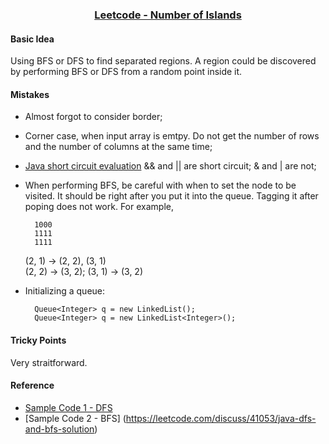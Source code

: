 ### <center>[Leetcode - Number of Islands](https://leetcode.com/problems/number-of-islands/) </center>

#### Basic Idea
Using BFS or DFS to find separated regions. A region could be discovered by performing BFS or DFS from a random point inside it.

#### Mistakes
* Almost forgot to consider border;
* Corner case, when input array is emtpy. Do not get the number of rows and the number of columns at the same time;
* [Java short circuit evaluation](http://users.drew.edu/bburd/JavaForDummies4/ShortCircuitEval.pdf) && and || are short circuit; & and | are not;
* When performing BFS, be careful with when to set the node to be visited. It should be right after you put it into the queue. Tagging it after poping does not work. For example,  
	
		1000
		1111  
	  	1111 
	(2, 1) -> (2, 2), (3, 1)  
	(2, 2) -> (3, 2); (3, 1) -> (3, 2)
* Initializing a queue:

		Queue<Integer> q = new LinkedList();
		Queue<Integer> q = new LinkedList<Integer>();

#### Tricky Points
Very straitforward.


#### Reference
* [Sample Code 1 - DFS](https://leetcode.com/discuss/34436/very-concise-java-ac-solution)
* [Sample Code 2 - BFS] (https://leetcode.com/discuss/41053/java-dfs-and-bfs-solution)